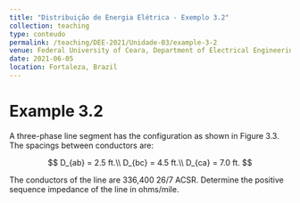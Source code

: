 ```yaml
---
title: "Distribuição de Energia Elétrica - Exemplo 3.2"
collection: teaching
type: conteudo
permalink: /teaching/DEE-2021/Unidade-03/example-3-2
venue: Federal University of Ceara, Department of Electrical Engineering
date: 2021-06-05
location: Fortaleza, Brazil
---
```


# Example 3.2

A three-phase line segment has the configuration as shown in Figure 3.3. The spacings between conductors are:

$$
D_{ab} = 2.5 ft.\\
D_{bc} = 4.5 ft.\\
D_{ca} = 7.0 ft.
$$

The conductors of the line are 336,400 26/7 ACSR. Determine the positive sequence impedance of the line in ohms/mile.

